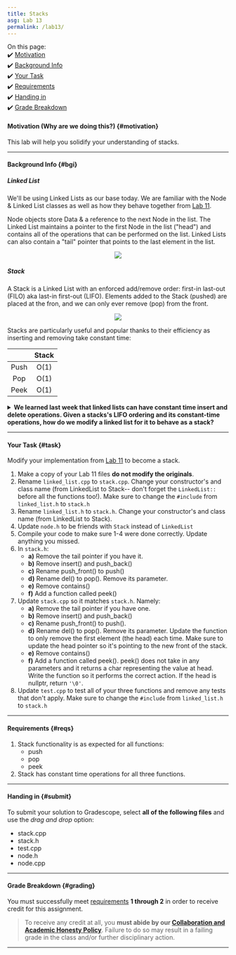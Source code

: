 ```yaml
---
title: Stacks
asg: Lab 13
permalink: /lab13/
---
```


On this page:  
✔️ [Motivation](#motivation)  
✔️ [Background Info](#bgi)  
✔️ [Your Task](#task)  
✔️ [Requirements](#reqs)  
✔️ [Handing in](#submit)  
✔️ [Grade Breakdown](#grading)

#### Motivation (Why are we doing this?) {#motivation}
This lab will help you solidify your understanding of stacks.

---

#### Background Info {#bgi}

##### Linked List

We'll be using Linked Lists as our base today. We are familiar with the Node & Linked List classes as well as how they behave together from [Lab 11](/sm21/lab11).

Node objects store Data & a reference to the next Node in the list. The Linked List maintains a pointer to the first Node in the list ("head") and contains all of the operations that can be performed on the list. Linked Lists can also contain a "tail" pointer that points to the last element in the list.

<p align="center">
  <img src="/sm21/labs/lab12/linked-list.png" />
</p>


##### Stack

A Stack is a Linked List with an enforced add/remove order: first-in last-out (FILO) aka last-in first-out (LIFO). Elements added to the Stack (pushed) are placed at the fron, and we can only ever remove (pop) from the front.

<p align="center">
  <img src="/sm21/labs/lab13/stack.png" />
</p>


Stacks are particularly useful and popular thanks to their efficiency as inserting and removing take constant time:

|         | Stack | 
| :-----: | :---: | 
| Push    | O(1)  | 
| Pop     | O(1)  | 
|  Peek   | O(1)  | 

<details>
    <summary><strong>We learned last week that linked lists can have constant time insert and delete operations. Given a stacks's LIFO ordering and its constant-time operations, how do we modify a linked list for it to behave as a stack?</strong></summary>

    <ul>
        <li>Since a stack has constant-time pushing (prepending), we need to ensure our linked list uses its head pointer correctly.</li>
        <li>Since a stack can only have insertions happen at the front, we remove insert() and push_back(), leaving only push_front(). We rename push_front() to push().</li>
        <li>Since a stack can only have removals from the front, we modify del() to only remove the head each time it's called (no index parameter required). We rename del() to pop()</li>
        <li>Stacks cannot be searched. We remove contains().</li>
        <li>Stacks can be peeked which means being able to access the value at head without removing it. We add a function called peek() that can do this. peek() does not take in any parameters and it returns a char representing the value at head.</li>
        <li>Given that neither push nor pop access the end of the linked list, we can remove the tail pointer.</li>
    </ul>

</details>

---

#### Your Task {#task}

Modify your implementation from [Lab 11](/sm21/lab11) to become a stack.

1. Make a copy of your Lab 11 files **do not modify the originals**.
2. Rename `linked_list.cpp` to `stack.cpp`. Change your constructor's and class name (from LinkedList to Stack-- don't forget the `LinkedList::` before all the functions too!). Make sure to change the `#include` from `linked_list.h` to `stack.h`
3. Rename `linked_list.h` to `stack.h`. Change your constructor's and class name (from LinkedList to Stack). 
4. Update `node.h` to be friends with `Stack` instead of `LinkedList`
5. Compile your code to make sure 1-4 were done correctly. Update anything you missed.
6. In `stack.h`:
    - **a)** Remove the tail pointer if you have it.
    - **b)** Remove insert() and push_back()
    - **c)** Rename push_front() to push()
    - **d)** Rename del() to pop(). Remove its parameter.
    - **e)** Remove contains()
    - **f)** Add a function called peek()
7. Update `stack.cpp` so it matches `stack.h`. Namely:
    - **a)** Remove the tail pointer if you have one. 
    - **b)** Remove insert() and push_back()
    - **c)** Rename push_front() to push().
    - **d)** Rename del() to pop(). Remove its parameter. Update the function to only remove the first element (the head) each time. Make sure to update the head pointer so it's pointing to the new front of the stack.
    - **e)** Remove contains()
    - **f)** Add a function called peek(). peek() does not take in any parameters and it returns a char representing the value at head. Write the function so it performs the correct action. If the head is nullptr, return `'\0'`.
8. Update `test.cpp` to test all of your three functions and remove any tests that don't apply. Make sure to change the `#include` from `linked_list.h` to `stack.h`

---

#### Requirements {#reqs}  

1. Stack functionality is as expected for all functions:
    - push
    - pop
    - peek
2. Stack has constant time operations for all three functions.

---

#### Handing in {#submit}
To submit your solution to Gradescope, select **all of the following files** and use the *drag and drop* option:
- stack.cpp
- stack.h
- test.cpp
- node.h
- node.cpp

---

#### Grade Breakdown {#grading}
You must successfully meet [requirements](#reqs) **1 through 2** in order to receive credit for this assignment.

> To receive any credit at all, you **must abide by our [Collaboration and Academic Honesty Policy](/sm21/policies/#integrity)**. Failure to do so may result in a failing grade in the class and/or further disciplinary action.

---